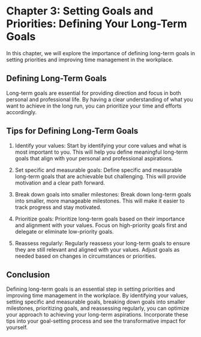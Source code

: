 Chapter 3: Setting Goals and Priorities: Defining Your Long-Term Goals
======================================================================

In this chapter, we will explore the importance of defining long-term goals in setting priorities and improving time management in the workplace.

Defining Long-Term Goals
------------------------

Long-term goals are essential for providing direction and focus in both personal and professional life. By having a clear understanding of what you want to achieve in the long run, you can prioritize your time and efforts accordingly.

Tips for Defining Long-Term Goals
---------------------------------

1. Identify your values: Start by identifying your core values and what is most important to you. This will help you define meaningful long-term goals that align with your personal and professional aspirations.

2. Set specific and measurable goals: Define specific and measurable long-term goals that are achievable but challenging. This will provide motivation and a clear path forward.

3. Break down goals into smaller milestones: Break down long-term goals into smaller, more manageable milestones. This will make it easier to track progress and stay motivated.

4. Prioritize goals: Prioritize long-term goals based on their importance and alignment with your values. Focus on high-priority goals first and delegate or eliminate low-priority goals.

5. Reassess regularly: Regularly reassess your long-term goals to ensure they are still relevant and aligned with your values. Adjust goals as needed based on changes in circumstances or priorities.

Conclusion
----------

Defining long-term goals is an essential step in setting priorities and improving time management in the workplace. By identifying your values, setting specific and measurable goals, breaking down goals into smaller milestones, prioritizing goals, and reassessing regularly, you can optimize your approach to achieving your long-term aspirations. Incorporate these tips into your goal-setting process and see the transformative impact for yourself.
